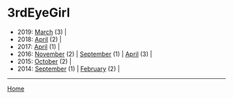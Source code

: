 # 3rdEyeGirl

  * 2019: 
      [March](./3rdeyegirl-2019-03.md) (3) | 
  * 2018: 
      [April](./3rdeyegirl-2018-04.md) (2) | 
  * 2017: 
      [April](./3rdeyegirl-2017-04.md) (1) | 
  * 2016: 
      [November](./3rdeyegirl-2016-11.md) (2) | 
      [September](./3rdeyegirl-2016-09.md) (1) | 
      [April](./3rdeyegirl-2016-04.md) (3) | 
  * 2015: 
      [October](./3rdeyegirl-2015-10.md) (2) | 
  * 2014: 
      [September](./3rdeyegirl-2014-09.md) (1) | 
      [February](./3rdeyegirl-2014-02.md) (2) | 

----

[Home](../)
